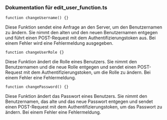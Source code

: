### Dokumentation für edit_user_function.ts

```
function changeUsername() {}
```
Diese Funktion sendet eine Anfrage an den Server, um den Benutzernamen zu ändern. Sie nimmt den alten und den neuen Benutzernamen entgegen und führt einen POST-Request mit dem Authentifizierungstoken aus. Bei einem Fehler wird eine Fehlermeldung ausgegeben.

```
function changeUserRole {}
```
Diese Funktion ändert die Rolle eines Benutzers. Sie nimmt den Benutzernamen und die neue Rolle entgegen und sendet einen POST-Request mit dem Authentifizierungstoken, um die Rolle zu ändern. Bei einem Fehler eine Fehlermeldung.

```
function changePassword() {}
```
Diese Funktion ändert das Passwort eines Benutzers. Sie nimmt den Benutzernamen, das alte und das neue Passwort entgegen und sendet einen POST-Request mit dem Authentifizierungstoken, um das Passwort zu ändern. Bei einem Fehler eine Fehlermeldung.